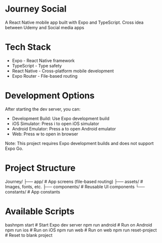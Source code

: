 # Journey Social 
A React Native mobile app built with Expo and TypeScript. Cross idea between Udemy and Social media apps

# Tech Stack

- Expo - React Native framework
- TypeScript - Type safety
- React Native - Cross-platform mobile development
- Expo Router - File-based routing

# Development Options
After starting the dev server, you can:

- Development Build: Use Expo development build
- iOS Simulator: Press i to open iOS simulator
- Android Emulator: Press a to open Android emulator
- Web: Press w to open in browser


Note: This project requires Expo development builds and does not support Expo Go.

# Project Structure
Journey/
├── app/          # App screens (file-based routing)
├── assets/       # Images, fonts, etc.
├── components/   # Reusable UI components
└── constants/    # App constants

# Available Scripts
bashnpm start          # Start Expo dev server
npm run android    # Run on Android
npm run ios        # Run on iOS
npm run web        # Run on web
npm run reset-project  # Reset to blank project


